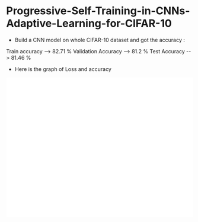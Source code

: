# Progressive-Self-Training-in-CNNs-Adaptive-Learning-for-CIFAR-10

* Build a CNN model on whole CIFAR-10 dataset and got the accuracy : 

Train accuracy --> 82.71 %
Validation Accuracy --> 81.2 % 
Test Accuracy --> 81.46 % 

* Here is the graph of Loss and accuracy

![Test Loss Plot](test_loss.png)